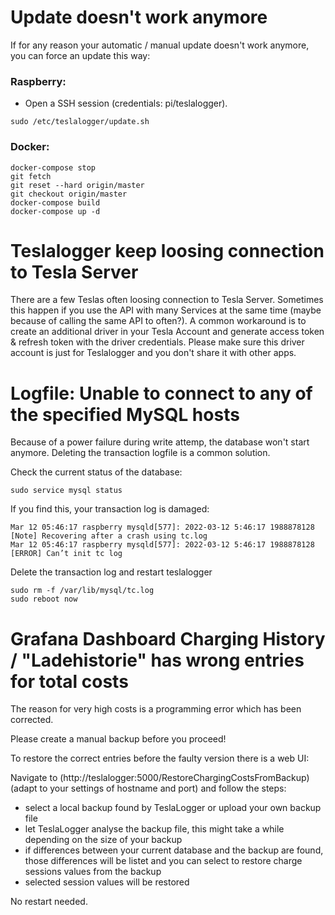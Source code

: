 # Update doesn't work anymore
If for any reason your automatic / manual update doesn't work anymore, you can force an update this way:
### Raspberry: 
- Open a SSH session (credentials: pi/teslalogger). 
```
sudo /etc/teslalogger/update.sh
```

### Docker:
```
docker-compose stop
git fetch
git reset --hard origin/master
git checkout origin/master
docker-compose build
docker-compose up -d
```

# Teslalogger keep loosing connection to Tesla Server
There are a few Teslas often loosing connection to Tesla Server. Sometimes this happen if you use the API with many Services at the same time (maybe because of calling the same API to often?). A common workaround is to create an additional driver in your Tesla Account and generate access token & refresh token with the driver credentials. Please make sure this driver account is just for Teslalogger and you don't share it with other apps. 

# Logfile: Unable to connect to any of the specified MySQL hosts
Because of a power failure during write attemp, the database won't start anymore. Deleting the transaction logfile is a common solution.

Check the current status of the database:
```
sudo service mysql status
```

If you find this, your transaction log is damaged:
```
Mar 12 05:46:17 raspberry mysqld[577]: 2022-03-12 5:46:17 1988878128 [Note] Recovering after a crash using tc.log
Mar 12 05:46:17 raspberry mysqld[577]: 2022-03-12 5:46:17 1988878128 [ERROR] Can’t init tc log
```

Delete the transaction log and restart teslalogger
```
sudo rm -f /var/lib/mysql/tc.log
sudo reboot now
```

# Grafana Dashboard Charging History / "Ladehistorie" has wrong entries for total costs

The reason for very high costs is a programming error which has been corrected.

Please create a manual backup before you proceed!

To restore the correct entries before the faulty version there is a web UI:

Navigate to (http://teslalogger:5000/RestoreChargingCostsFromBackup) (adapt to your settings of hostname and port) and
follow the steps:

- select a local backup found by TeslaLogger or upload your own backup file
- let TeslaLogger analyse the backup file, this might take a while depending on the size of your backup
- if differences between your current database and the backup are found, those differences will be listet and you can select to restore charge sessions values from the backup
- selected session values will be restored

No restart needed.